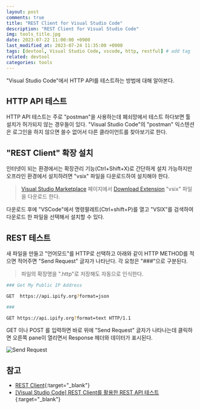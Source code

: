 ```yaml
---
layout: post
comments: true
title: "REST Client for Visual Studio Code"
description: "REST Client for Visual Studio Code"
img: tools_title.jpg
date: 2023-07-22 11:00:00 +0900
last_modified_at: 2023-07-24 11:35:00 +0900
tags: [devtool, Visual Studio Code, vscode, http, restful] # add tag
related: devtool
categories: tools
---
```


"Visual Studio Code"에서 HTTP API를 테스트하는 방법에 대해 알아본다. 

<!--more-->

## HTTP API 테스트

HTTP API 테스트는 주로 "postman"을 사용하는데 폐쇠망에서 테스트 하다보면 툴 설치가 허가되지 않는 경우들이 있다. "Visual Studio Code"의 "postman" 익스텐션은 로그인을 하지 않으면 쓸수 없어서 다른 클라이언트를 찾아보기로 한다.

## "REST Client" 확장 설치

인터넷이 되는 환경에서는 확장관리 기능(Ctrl+Shift+X)로 간단하게 설치 가능하지만 오프라인 환경에서 설치하려면 "vsix" 파일을 다운로드하여 설치해야 한다. 

> [Visual Studio Marketplace](https://marketplace.visualstudio.com/items?itemName=humao.rest-clie) 페이지에서 [Download Extension](https://marketplace.visualstudio.com/_apis/public/gallery/publishers/humao/vsextensions/rest-client/0.25.1/vspackage) "vsix" 파일을 다운로드 한다. 


다운로드 후에 "VSCode"에서 명령팔레트(Ctrl+shift+P)를 열고 "VSIX"를 검색하여 다운로드 한 파일을 선택해서 설치할 수 있다. 

## REST 테스트 

새 파일을 만들고 "언어모드"를 HTTP로 선택하고 아래와 같이 HTTP METHOD를 적으면 적어주면 "Send Request" 글자가 나타난다. 각 요청은 "###"으로 구분된다. 

> 파일의 확장명을 ".http"로 저장해도 자동으로 인식한다. 

```bash
### Get My Public IP Address

GET  https://api.ipify.org?format=json

### 

GET https://api.ipify.org?format=text HTTP/1.1
```

GET 이나 POST 를 입력하면 바로 위에 "Send Request" 글자가 나타나는데 클릭하면 오른쪽 pane이 열리면서 Response 헤더와 데이터가 표시된다. 

![Send Request]({{site.baseurl}}/assets/img/rest-client.png)

## 참고

- [REST Client](https://marketplace.visualstudio.com/items?itemName=humao.rest-client){:target="_blank"}
- [[Visual Studio Code] REST Client를 활용한 REST API 테스트](https://blog.jiniworld.me/144){:target="_blank"}
